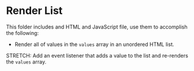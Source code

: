 # Render List

This folder includes and HTML and JavaScript file, use them to accomplish the following:

* Render all of values in the `values` array in an unordered HTML list.

STRETCH: Add an event listener that adds a value to the list and re-renders the `values` array.
